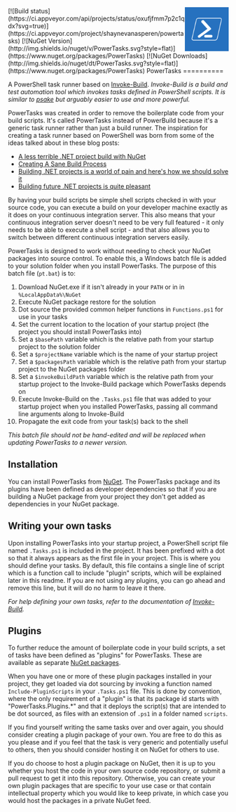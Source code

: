 <img src="PowerTasks.png" align="right" />
[![Build status](https://ci.appveyor.com/api/projects/status/oxufjfmm7p2c1qdx?svg=true)](https://ci.appveyor.com/project/shaynevanasperen/powertasks)
[![NuGet Version](http://img.shields.io/nuget/v/PowerTasks.svg?style=flat)](https://www.nuget.org/packages/PowerTasks)
[![NuGet Downloads](http://img.shields.io/nuget/dt/PowerTasks.svg?style=flat)](https://www.nuget.org/packages/PowerTasks)
PowerTasks
==========

A PowerShell task runner based on [Invoke-Build](https://github.com/nightroman/Invoke-Build).
_Invoke-Build is a build and test automation tool which invokes tasks defined in PowerShell
scripts. It is similar to [psake](https://github.com/psake/psake) but arguably easier to use
and more powerful._

PowerTasks was created in order to remove the boilerplate code from your build scripts. It's
called PowerTasks instead of PowerBuild because it's a generic task runner rather than just
a build runner. The inspiration for creating a task runner based on PowerShell was born from
some of the ideas talked about in these blog posts:

* [A less terrible .NET project build with NuGet](http://haacked.com/archive/2014/04/15/nuget-build-dependencies/)
* [Creating A Sane Build Process](http://haacked.com/archive/2004/08/26/creating-a-sane-build-process.aspx/)
* [Building .NET projects is a world of pain and here's how we should solve it](http://blog.maartenballiauw.be/post/2014/04/11/Building-NET-projects-is-a-world-of-pain-and-heres-how-we-should-solve-it.aspx)
* [Building future .NET projects is quite pleasant](http://blog.maartenballiauw.be/post/2014/12/19/Building-future-NET-projects-is-quite-pleasant.aspx)

By having your build scripts be simple shell scripts checked in with your source code, you
can execute a build on your developer machine exactly as it does on your continuous integration
server. This also means that your continuous integration server doesn't need to be very full
featured - it only needs to be able to execute a shell script - and that also allows you to
switch between different continuous integration servers easily.

PowerTasks is designed to work without needing to check your NuGet packages into source control.
To enable this, a Windows batch file is added to your solution folder when you install PowerTasks.
The purpose of this batch file (`pt.bat`) is to:

1. Download NuGet.exe if it isn't already in your `PATH` or in in `%LocalAppData%\NuGet`
2. Execute NuGet package restore for the solution
3. Dot source the provided common helper functions in `Functions.ps1` for use in your tasks
4. Set the current location to the location of your startup project (the project you should
install PowerTasks into)
5. Set a `$basePath` variable which is the relative path from your startup project to the solution
folder
6. Set a `$projectName` variable which is the name of your startup project
7. Set a `$packagesPath` variable which is the relative path from your startup project to the
NuGet packages folder
8. Set a `$invokeBuildPath` variable which is the relative path from your startup project to the
Invoke-Build package which PowerTasks depends on
9. Execute Invoke-Build on the `.Tasks.ps1` file that was added to your startup project when you
installed PowerTasks, passing all command line arguments along to Invoke-Build
10. Propagate the exit code from your task(s) back to the shell

_This batch file should not be hand-edited and will be replaced when updating PowerTasks to
a newer version._

## Installation
You can install PowerTasks from [NuGet](https://www.nuget.org/packages/PowerTasks/). The
PowerTasks package and its plugins have been defined as developer dependencies so that if you
are building a NuGet package from your project they don't get added as dependencies in your
NuGet package.

## Writing your own tasks
Upon installing PowerTasks into your startup project, a PowerShell script file named `.Tasks.ps1`
is included in the project. It has been prefixed with a dot so that it always appears as the
first file in your project. This is where you should define your tasks. By default, this file
contains a single line of script which is a function call to include "plugin" scripts, which
will be explained later in this readme. If you are not using any plugins, you can go ahead
and remove this line, but it will do no harm to leave it there.

_For help defining your own tasks, refer to the documentation of
[Invoke-Build](https://github.com/nightroman/Invoke-Build)._

## Plugins
To further reduce the amount of boilerplate code in your build scripts, a set of tasks have
been defined as "plugins" for PowerTasks. These are available as separate
[NuGet packages](https://www.nuget.org/packages?q=powertasks.plugins).

When you have one or more of these plugin packages installed in your project, they get loaded
via dot sourcing by invoking a function named `Include-PluginScripts` in your `.Tasks.ps1`
file. This is done by convention, where the only requirement of a "plugin" is that its package
id starts with "PowerTasks.Plugins.*" and that it deploys the script(s) that are intended
to be dot sourced, as files with an extension of `.ps1` in a folder named `scripts`.

If you find yourself writing the same tasks over and over again, you should consider creating
a plugin package of your own. You are free to do this as you please and if you feel that the
task is very generic and potentially useful to others, then you should consider hosting it on
NuGet for others to use.

If you do choose to host a plugin package on NuGet, then it is up to you whether you host
the code in your own source code repository, or submit a pull request to get it into this
repository. Otherwise, you can create your own plugin packages that are specific to your
use case or that contain intellectual property which you would like to keep private, in
which case you would host the packages in a private NuGet feed.